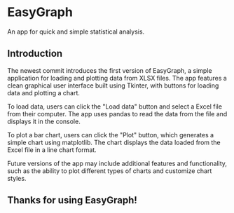 # EasyGraph
An app for quick and simple statistical analysis.
## Introduction
The newest commit introduces the first version of EasyGraph, a simple application for loading and plotting data from XLSX files. The app features a clean graphical user interface built using Tkinter, with buttons for loading data and plotting a chart. 

To load data, users can click the "Load data" button and select a Excel file from their computer. The app uses pandas to read the data from the file and displays it in the console.

To plot a bar chart, users can click the "Plot" button, which generates a simple chart using matplotlib. The chart displays the data loaded from the Excel file in a line chart format.

Future versions of the app may include additional features and functionality, such as the ability to plot different types of charts and customize chart styles.

## Thanks for using EasyGraph! 
